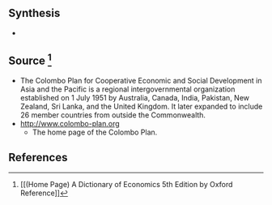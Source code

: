 ## Synthesis
- 
## Source [^1]
- The Colombo Plan for Cooperative Economic and Social Development in Asia and the Pacific is a regional intergovernmental organization established on 1 July 1951 by Australia, Canada, India, Pakistan, New Zealand, Sri Lanka, and the United Kingdom. It later expanded to include 26 member countries from outside the Commonwealth.
- http://www.colombo-plan.org
	- The home page of the Colombo Plan.
## References

[^1]: [[(Home Page) A Dictionary of Economics 5th Edition by Oxford Reference]]